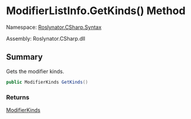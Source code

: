 # ModifierListInfo\.GetKinds\(\) Method

Namespace: [Roslynator.CSharp.Syntax](../../README.md)

Assembly: Roslynator\.CSharp\.dll

## Summary

Gets the modifier kinds\.

```csharp
public ModifierKinds GetKinds()
```

### Returns

[ModifierKinds](../../../ModifierKinds/README.md)




